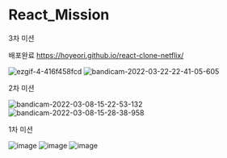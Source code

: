 # React_Mission
3차 미션

  배포완료 https://hoyeori.github.io/react-clone-netflix/

![ezgif-4-416f458fcd](https://user-images.githubusercontent.com/74793591/159496201-27b08cc3-18e6-4409-ae43-408d9c62e292.gif)
![bandicam-2022-03-22-22-41-05-605](https://user-images.githubusercontent.com/74793591/159495685-8d0c5a71-0fb5-4783-92cb-5856d1256ee3.gif)


2차 미션

  ![bandicam-2022-03-08-15-22-53-132](https://user-images.githubusercontent.com/74793591/157180156-6cf0b351-988d-45b1-a033-dc1183e76b53.gif)
  ![bandicam-2022-03-08-15-28-38-958](https://user-images.githubusercontent.com/74793591/157180181-fc401fa6-1647-4e3e-913a-2b10f460c6fd.gif)

1차 미션
 
  ![image](https://user-images.githubusercontent.com/74793591/154987537-b4609d75-1375-4213-8155-86fbd9885243.png)
  ![image](https://user-images.githubusercontent.com/74793591/154987579-4dbb2993-84e6-4665-8b8a-919a2792290f.png)
  ![image](https://user-images.githubusercontent.com/74793591/154987608-9bc13915-167a-451f-bc2d-ff9d09878c91.png)

